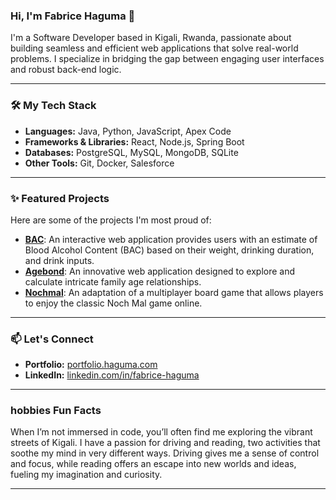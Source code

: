 ### Hi, I'm Fabrice Haguma 👋

I'm a Software Developer based in Kigali, Rwanda, passionate about building seamless and efficient web applications that solve real-world problems. I specialize in bridging the gap between engaging user interfaces and robust back-end logic.

---

### 🛠️ My Tech Stack

- **Languages:** Java, Python, JavaScript, Apex Code
- **Frameworks & Libraries:** React, Node.js, Spring Boot
- **Databases:** PostgreSQL, MySQL, MongoDB, SQLite
- **Other Tools:** Git, Docker, Salesforce

---

### ✨ Featured Projects

Here are some of the projects I'm most proud of:

- **[BAC](https://bac.haguma.com/)**: An interactive web application provides users with an estimate of Blood Alcohol Content (BAC) based on their weight, drinking duration, and drink inputs.
- **[Agebond](https://agebond.haguma.com/)**: An innovative web application designed to explore and calculate intricate family age relationships.
- **[Nochmal](https://nochmal.haguma.com/)**: An adaptation of a multiplayer board game that allows players to enjoy the classic Noch Mal game online. 

---

### 📫 Let's Connect

- **Portfolio:** [portfolio.haguma.com](https://portfolio.haguma.com/)
- **LinkedIn:** [linkedin.com/in/fabrice-haguma](https://www.linkedin.com/in/fabrice-haguma/)

---

###  hobbies Fun Facts

When I’m not immersed in code, you’ll often find me exploring the vibrant streets of Kigali. I have a passion for driving and reading, two activities that soothe my mind in very different ways. Driving gives me a sense of control and focus, while reading offers an escape into new worlds and ideas, fueling my imagination and curiosity.

---
